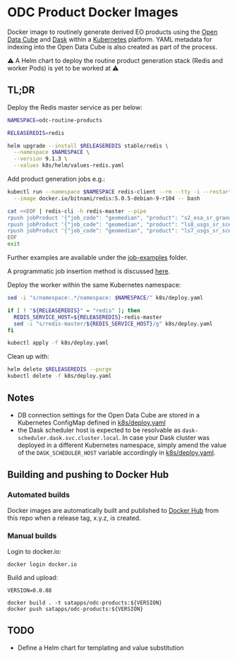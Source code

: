 # ODC Product Docker Images

Docker image to routinely generate derived EO products using the [Open Data Cube](https://www.opendatacube.org/) and [Dask](https://dask.org/) within a [Kubernetes](https://kubernetes.io/) platform. YAML metadata for indexing into the Open Data Cube is also created as part of the process.

:warning: A Helm chart to deploy the routine product generation stack (Redis and worker Pods) is yet to be worked at :warning:

## TL;DR

Deploy the Redis master service as per below:

```bash
NAMESPACE=odc-routine-products

RELEASEREDIS=redis

helm upgrade --install $RELEASEREDIS stable/redis \
  --namespace $NAMESPACE \
  --version 9.1.3 \
  --values k8s/helm/values-redis.yaml
```

Add product generation jobs e.g.:

```bash
kubectl run --namespace $NAMESPACE redis-client --rm --tty -i --restart='Never' \
  --image docker.io/bitnami/redis:5.0.5-debian-9-r104 -- bash

cat <<EOF | redis-cli -h redis-master --pipe
rpush jobProduct '{"job_code": "geomedian", "product": "s2_esa_sr_granule", "latitude_from": "-17.5", "latitude_to": "-17.0", "longitude_from": "176.5", "longitude_to": "177.0", "time_from": "2019-01-01", "time_to": "2019-12-31", "query_crs": "EPSG:3460", "output_crs": "EPSG:3460", "prefix": "common_sensing/fiji/sentinel_2_geomedian/2019"}'
rpush jobProduct '{"job_code": "geomedian", "product": "ls8_usgs_sr_scene", "latitude_from": "-17.0", "latitude_to": "-16.0", "longitude_from": "176.0", "longitude_to": "177.0", "time_from": "2019-01-01", "time_to": "2019-12-31", "query_crs": "EPSG:3460", "output_crs": "EPSG:3460", "prefix": "common_sensing/fiji/landsat_8_geomedian/2019"}'
rpush jobProduct '{"job_code": "geomedian", "product": "ls7_usgs_sr_scene", "latitude_from": "-18.0", "latitude_to": "-17.0", "longitude_from": "178.0", "longitude_to": "179.0", "time_from": "2013-01-01", "time_to": "2013-12-31", "query_crs": "EPSG:3460", "output_crs": "EPSG:3460", "prefix": "common_sensing/fiji/landsat_7_geomedian/2013"}'
EOF
exit
```

Further examples are available under the [job-examples](job-examples) folder.

A programmatic job insertion method is discussed [here](https://github.com/SatelliteApplicationsCatapult/ard-docker-images/tree/master/job-insert#using-kubernetes). 

Deploy the worker within the same Kubernetes namespace:

```bash
sed -i "s/namespace:.*/namespace: $NAMESPACE/" k8s/deploy.yaml

if [ ! "${RELEASEREDIS}" = "redis" ]; then
  REDIS_SERVICE_HOST=${RELEASEREDIS}-redis-master
  sed -i "s/redis-master/${REDIS_SERVICE_HOST}/g" k8s/deploy.yaml
fi

kubectl apply -f k8s/deploy.yaml
```

Clean up with:

```bash
helm delete $RELEASEREDIS --purge
kubectl delete -f k8s/deploy.yaml
```

## Notes
- DB connection settings for the Open Data Cube are stored in a Kubernetes ConfigMap defined in [k8s/deploy.yaml](k8s/deploy.yaml)
- the Dask scheduler host is expected to be resolvable as `dask-scheduler.dask.svc.cluster.local`. In case your Dask cluster was deployed in a different Kubernetes namespace, simply amend the value of the `DASK_SCHEDULER_HOST` variable accordingly in [k8s/deploy.yaml](k8s/deploy.yaml).

## Building and pushing to Docker Hub

### Automated builds

Docker images are automatically built and published to [Docker Hub](https://hub.docker.com/u/satapps) from this repo when a release tag, x.y.z, is created.

### Manual builds

Login to docker.io:

```
docker login docker.io
```

Build and upload:

```
VERSION=0.0.88

docker build . -t satapps/odc-products:${VERSION}
docker push satapps/odc-products:${VERSION}
```

## TODO
- Define a Helm chart for templating and value substitution
